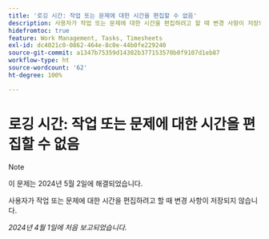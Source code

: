 ```yaml
---
title: '로깅 시간: 작업 또는 문제에 대한 시간을 편집할 수 없음'
description: 사용자가 작업 또는 문제에 대한 시간을 편집하려고 할 때 변경 사항이 저장되지 않습니다.
hidefromtoc: true
feature: Work Management, Tasks, Timesheets
exl-id: dc4021c0-0862-464e-8c0e-44b0fe229240
source-git-commit: a1347b75359d14302b377153570b0f9107d1eb87
workflow-type: ht
source-wordcount: '62'
ht-degree: 100%

---
```


# 로깅 시간: 작업 또는 문제에 대한 시간을 편집할 수 없음

>[!NOTE]
>
>이 문제는 2024년 5월 2일에 해결되었습니다.

사용자가 작업 또는 문제에 대한 시간을 편집하려고 할 때 변경 사항이 저장되지 않습니다.

_2024년 4월 1일에 처음 보고되었습니다._
